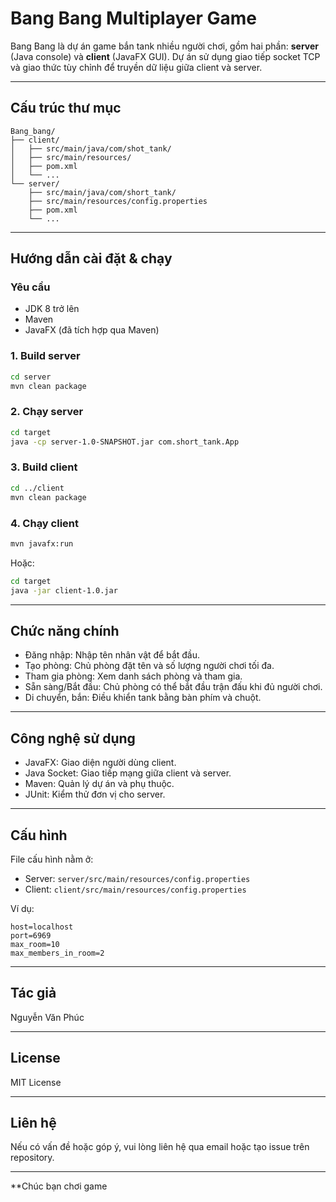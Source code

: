 # Bang Bang Multiplayer Game

Bang Bang là dự án game bắn tank nhiều người chơi, gồm hai phần: **server** (Java console) và **client** (JavaFX GUI). Dự án sử dụng giao tiếp socket TCP và giao thức tùy chỉnh để truyền dữ liệu giữa client và server.

---

## Cấu trúc thư mục

```
Bang_bang/
├── client/
│   ├── src/main/java/com/shot_tank/
│   ├── src/main/resources/
│   ├── pom.xml
│   └── ...
└── server/
    ├── src/main/java/com/short_tank/
    ├── src/main/resources/config.properties
    ├── pom.xml
    └── ...
```

---

## Hướng dẫn cài đặt & chạy

### Yêu cầu

- JDK 8 trở lên
- Maven
- JavaFX (đã tích hợp qua Maven)

### 1. Build server

```sh
cd server
mvn clean package
```

### 2. Chạy server

```sh
cd target
java -cp server-1.0-SNAPSHOT.jar com.short_tank.App
```

### 3. Build client

```sh
cd ../client
mvn clean package
```

### 4. Chạy client

```sh
mvn javafx:run
```
Hoặc:
```sh
cd target
java -jar client-1.0.jar
```

---

## Chức năng chính

- Đăng nhập: Nhập tên nhân vật để bắt đầu.
- Tạo phòng: Chủ phòng đặt tên và số lượng người chơi tối đa.
- Tham gia phòng: Xem danh sách phòng và tham gia.
- Sẵn sàng/Bắt đầu: Chủ phòng có thể bắt đầu trận đấu khi đủ người chơi.
- Di chuyển, bắn: Điều khiển tank bằng bàn phím và chuột.

---

## Công nghệ sử dụng

- JavaFX: Giao diện người dùng client.
- Java Socket: Giao tiếp mạng giữa client và server.
- Maven: Quản lý dự án và phụ thuộc.
- JUnit: Kiểm thử đơn vị cho server.

---

## Cấu hình

File cấu hình nằm ở:
- Server: `server/src/main/resources/config.properties`
- Client: `client/src/main/resources/config.properties`

Ví dụ:
```
host=localhost
port=6969
max_room=10
max_members_in_room=2
```

---

## Tác giả

Nguyễn Văn Phúc

---

## License

MIT License

---

## Liên hệ

Nếu có vấn đề hoặc góp ý, vui lòng liên hệ qua email hoặc tạo issue trên repository.

---

**Chúc bạn chơi game
